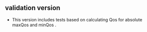## validation version
* This version includes tests based on calculating Qos for absolute maxQos and minQos . 
